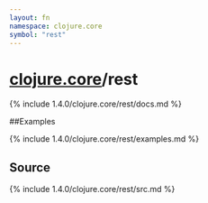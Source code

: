 ```yaml
---
layout: fn
namespace: clojure.core
symbol: "rest"
---
```


# [clojure.core](../)/rest

{% include 1.4.0/clojure.core/rest/docs.md %}

##Examples

{% include 1.4.0/clojure.core/rest/examples.md %}
## Source
{% include 1.4.0/clojure.core/rest/src.md %}

